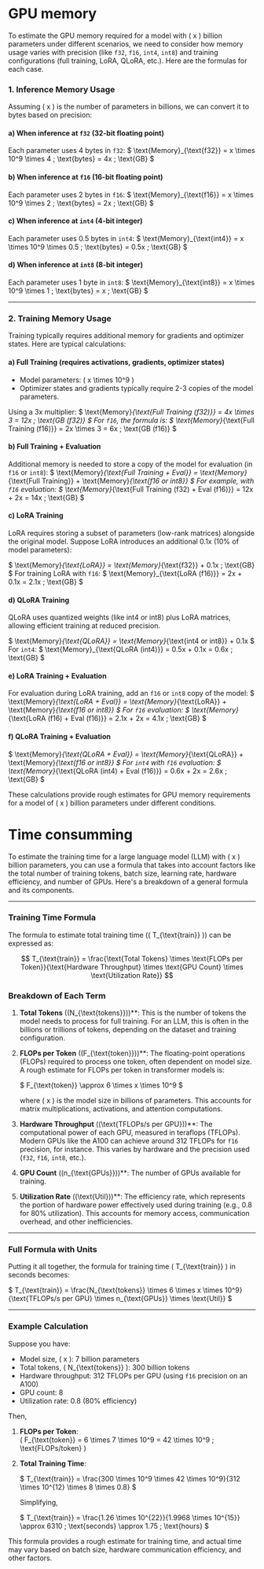 # GPU memory

To estimate the GPU memory required for a model with \( x \) billion parameters under different scenarios, we need to consider how memory usage varies with precision (like `f32`, `f16`, `int4`, `int8`) and training configurations (full training, LoRA, QLoRA, etc.). Here are the formulas for each case.

### 1. **Inference Memory Usage**

Assuming \( x \) is the number of parameters in billions, we can convert it to bytes based on precision:

#### a) **When inference at `f32` (32-bit floating point)**

Each parameter uses 4 bytes in `f32`:
$
\text{Memory}_{\text{f32}} = x \times 10^9 \times 4 \; \text{bytes} = 4x \; \text{GB}
$

#### b) **When inference at `f16` (16-bit floating point)**

Each parameter uses 2 bytes in `f16`:
$
\text{Memory}_{\text{f16}} = x \times 10^9 \times 2 \; \text{bytes} = 2x \; \text{GB}
$

#### c) **When inference at `int4` (4-bit integer)**

Each parameter uses 0.5 bytes in `int4`:
$
\text{Memory}_{\text{int4}} = x \times 10^9 \times 0.5 \; \text{bytes} = 0.5x \; \text{GB}
$

#### d) **When inference at `int8` (8-bit integer)**

Each parameter uses 1 byte in `int8`:
$
\text{Memory}_{\text{int8}} = x \times 10^9 \times 1 \; \text{bytes} = x \; \text{GB}
$

---

### 2. **Training Memory Usage**

Training typically requires additional memory for gradients and optimizer states. Here are typical calculations:

#### a) **Full Training (requires activations, gradients, optimizer states)**

- Model parameters: \( x \times 10^9 \)  
- Optimizer states and gradients typically require 2-3 copies of the model parameters.

Using a 3x multiplier:
$
\text{Memory}_{\text{Full Training (f32)}} = 4x \times 3 = 12x \; \text{GB (f32)}
$
For `f16`, the formula is:
$
\text{Memory}_{\text{Full Training (f16)}} = 2x \times 3 = 6x \; \text{GB (f16)}
$

#### b) **Full Training + Evaluation**

Additional memory is needed to store a copy of the model for evaluation (in `f16` or `int8`):
$
\text{Memory}_{\text{Full Training + Eval}} = \text{Memory}_{\text{Full Training}} + \text{Memory}_{\text{f16 or int8}}
$
For example, with `f16` evaluation:
$
\text{Memory}_{\text{Full Training (f32) + Eval (f16)}} = 12x + 2x = 14x \; \text{GB}
$

#### c) **LoRA Training**

LoRA requires storing a subset of parameters (low-rank matrices) alongside the original model. Suppose LoRA introduces an additional 0.1x (10% of model parameters):

$
\text{Memory}_{\text{LoRA}} = \text{Memory}_{\text{f32}} + 0.1x \; \text{GB}
$
For training LoRA with `f16`:
$
\text{Memory}_{\text{LoRA (f16)}} = 2x + 0.1x = 2.1x \; \text{GB}
$

#### d) **QLoRA Training**

QLoRA uses quantized weights (like int4 or int8) plus LoRA matrices, allowing efficient training at reduced precision.

$
\text{Memory}_{\text{QLoRA}} = \text{Memory}_{\text{int4 or int8}} + 0.1x
$
For `int4`:
$
\text{Memory}_{\text{QLoRA (int4)}} = 0.5x + 0.1x = 0.6x \; \text{GB}
$

#### e) **LoRA Training + Evaluation**

For evaluation during LoRA training, add an `f16` or `int8` copy of the model:
$
\text{Memory}_{\text{LoRA + Eval}} = \text{Memory}_{\text{LoRA}} + \text{Memory}_{\text{f16 or int8}}
$
For `f16` evaluation:
$
\text{Memory}_{\text{LoRA (f16) + Eval (f16)}} = 2.1x + 2x = 4.1x \; \text{GB}
$

#### f) **QLoRA Training + Evaluation**

$
\text{Memory}_{\text{QLoRA + Eval}} = \text{Memory}_{\text{QLoRA}} + \text{Memory}_{\text{f16 or int8}}
$
For `int4` with `f16` evaluation:
$
\text{Memory}_{\text{QLoRA (int4) + Eval (f16)}} = 0.6x + 2x = 2.6x \; \text{GB}
$

These calculations provide rough estimates for GPU memory requirements for a model of \( x \) billion parameters under different conditions.

# Time consumming

To estimate the training time for a large language model (LLM) with \( x \) billion parameters, you can use a formula that takes into account factors like the total number of training tokens, batch size, learning rate, hardware efficiency, and number of GPUs. Here's a breakdown of a general formula and its components.

---

### Training Time Formula

The formula to estimate total training time (\( T_{\text{train}} \)) can be expressed as:

$$
T_{\text{train}} = \frac{\text{Total Tokens} \times \text{FLOPs per Token}}{\text{Hardware Throughput} \times \text{GPU Count} \times \text{Utilization Rate}}
$$

### Breakdown of Each Term

1. **Total Tokens** \((N_{\text{tokens}})\)**: This is the number of tokens the model needs to process for full training. For an LLM, this is often in the billions or trillions of tokens, depending on the dataset and training configuration.

2. **FLOPs per Token** \((F_{\text{token}})\)**: The floating-point operations (FLOPs) required to process one token, often dependent on model size. A rough estimate for FLOPs per token in transformer models is:

   $
   F_{\text{token}} \approx 6 \times x \times 10^9
   $
   
   where \( x \) is the model size in billions of parameters. This accounts for matrix multiplications, activations, and attention computations.

3. **Hardware Throughput** \((\text{TFLOPs/s per GPU})\)**: The computational power of each GPU, measured in teraflops (TFLOPs). Modern GPUs like the A100 can achieve around 312 TFLOPs for `f16` precision, for instance. This varies by hardware and the precision used (`f32`, `f16`, `int8`, etc.).

4. **GPU Count** \((n_{\text{GPUs}})\)**: The number of GPUs available for training.

5. **Utilization Rate** \((\text{Util})\)**: The efficiency rate, which represents the portion of hardware power effectively used during training (e.g., 0.8 for 80% utilization). This accounts for memory access, communication overhead, and other inefficiencies.

---

### Full Formula with Units

Putting it all together, the formula for training time \( T_{\text{train}} \) in seconds becomes:

$
T_{\text{train}} = \frac{N_{\text{tokens}} \times 6 \times x \times 10^9}{\text{TFLOPs/s per GPU} \times n_{\text{GPUs}} \times \text{Util}}
$

---

### Example Calculation

Suppose you have:

- Model size, \( x \): 7 billion parameters
- Total tokens, \( N_{\text{tokens}} \): 300 billion tokens
- Hardware throughput: 312 TFLOPs per GPU (using `f16` precision on an A100)
- GPU count: 8
- Utilization rate: 0.8 (80% efficiency)

Then,

1. **FLOPs per Token**:  
   \( F_{\text{token}} = 6 \times 7 \times 10^9 = 42 \times 10^9 \; \text{FLOPs/token} \)

2. **Total Training Time**:

   $
   T_{\text{train}} = \frac{300 \times 10^9 \times 42 \times 10^9}{312 \times 10^{12} \times 8 \times 0.8}
   $

   Simplifying,

   $
   T_{\text{train}} = \frac{1.26 \times 10^{22}}{1.9968 \times 10^{15}} \approx 6310 \; \text{seconds} \approx 1.75 \; \text{hours}
   $

This formula provides a rough estimate for training time, and actual time may vary based on batch size, hardware communication efficiency, and other factors.